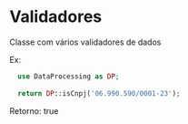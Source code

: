 # Validadores
Classe com vários validadores de dados

Ex:
```php
  use DataProcessing as DP;
  
  return DP::isCnpj('06.990.590/0001-23');
```
Retorno: true
